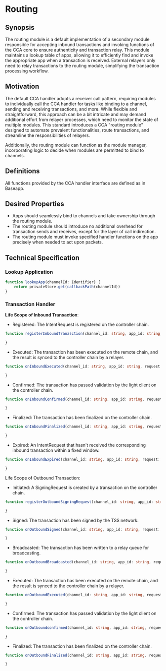# Routing

## Synopsis

The routing module is a default implementation of a secondary module responsible for accepting inbound transactions and invoking functions of the CCA core to ensure authenticity and transaction relay. This module maintains a lookup table of apps, allowing it to efficiently find and invoke the appropriate app when a transaction is received. External relayers only need to relay transactions to the routing module, simplifying the transaction processing workflow.

## Motivation

The default CCA handler adopts a receiver call pattern, requiring modules to individually call the CCA handler for tasks like binding to a channel, sending and receiving transactions, and more. While flexible and straightforward, this approach can be a bit intricate and may demand additional effort from relayer processes, which need to monitor the state of multiple modules. This standard introduces a CCA "routing module" designed to automate prevalent functionalities, route transactions, and streamline the responsibilities of relayers.

Additionally, the routing module can function as the module manager, incorporating logic to decide when modules are permitted to bind to channels.

## Definitions

All functions provided by the CCA handler interface are defined as in Baseapp.

## Desired Properties

 - Apps should seamlessly bind to channels and take ownership through the routing module.
 - The routing module should introduce no additional overhead for transaction sends and receives, except for the layer of call indirection.
 - The routing module must invoke specified handler functions on the app precisely when needed to act upon packets.

## Technical Specification

### Lookup Application

```ts
function lookupApp(channelId: Identifier) {
    return privateStore.get(callbackPath(channelId))
}
```

### Transaction Handler

**Life Scope of Inbound Transaction**:

 - Registered: The IntentRequest is registered on the controller chain.
```ts
function registerInboundTranasction(channel_id: string, app_id: string, tx: byte[]) {

}
```   
 - Executed: The transaction has been executed on the remote chain, and the result is synced to the controller chain by a relayer.
```ts
function onInboundExecuted(channel_id: string, app_id: string, request: IntentRequest) {

}
```  
 - Confirmed: The transaction has passed validation by the light client on the controller chain.
```ts
function onInboundConfirmed(channel_id: string, app_id: string, request: IntentRequest) {

}
```  
 - Finalized: The transaction has been finalized on the controller chain.
```ts
function onInboundFinalized(channel_id: string, app_id: string, request: IntentRequest) {

}
```  
 - Expired: An IntentRequest that hasn't received the corresponding inbound transaction within a fixed window.
```ts
function onInboundExpired(channel_id: string, app_id: string, request: IntentRequest) {

}
```

Life Scope of Outbound Transaction:

 - Initiated: A SigningRequest is created by a transaction on the controller chain.
```ts
function registerOutboundSigningRequest(channel_id: string, app_id: string, tx: byte[]) {

}
```  
 - Signed: The transaction has been signed by the TSS network.
```ts
function onOutboundSigned(channel_id: string, app_id: string, request: SigningRequest) {

}
```  
 - Broadcasted: The transaction has been written to a relay queue for broadcasting.
```ts
function onOutboundBroadcasted(channel_id: string, app_id: string, request: SigningRequest) {

}
```  
 - Executed: The transaction has been executed on the remote chain, and the result is synced to the controller chain by a relayer.
```ts
function onOutboundExecuted(channel_id: string, app_id: string, request: SigningRequest) {

}
```  
 - Confirmed: The transaction has passed validation by the light client on the controller chain.
```ts
function onOutboundconfirmed(channel_id: string, app_id: string, request: SigningRequest) {

}
```  
 - Finalized: The transaction has been finalized on the controller chain.
```ts
function onOutboundFinalized(channel_id: string, app_id: string, request: SigningRequest) {

}
```  


